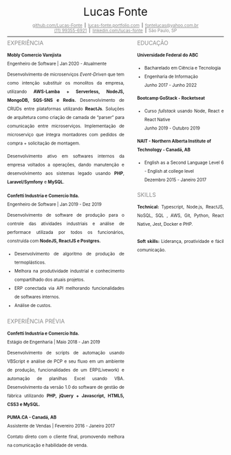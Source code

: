 <div>
    <div
      style="
              display:flex; 
              justify-content: center;
              align-items-center;
              font-size: 26px
      "
    >
      Lucas Fonte
    </div>
    <div
      style="
              margin-top: 10px;
              display:flex; 
              justify-content: center;
              align-items-center;
              font-size: 10px
      "
    >
      <a
        href="https://github.com/Lucas-Fonte"
        style="
          color: #878787;
          margin-left: 5px;
          margin-right: 5px;
          text-decoration: underline;
        "
      >
        github.com/Lucas-Fonte
      </a>
      <span> | </span>
      <a
        href="https://mockv2-lucasfonte.netlify.app/"
        style="
          color: #878787;
          margin-left: 5px;
          margin-right: 5px;
          text-decoration: underline;
        "
      >
        lucas-fonte.portfolio.com
      </a>
      <span> | </span>
      <a
        href="mailto:fontelucas@yahoo.com.br"
        style="
          color: #878787;
          margin-left: 5px;
          margin-right: 5px;
          text-decoration: underline;
        "
      >
        fontelucas@yahoo.com.br
      </a>
    </div>
    <div
      style="
              display:flex; 
              justify-content: center;
              align-items-center;
              font-size: 10px
      "
    >
      <a
        href="https://wa.me/5511993556921"
        style="color: #878787; margin-left: 5px; margin-right: 5px"
      >
        (11) 99355-6921
      </a>
      <span> | </span>
      <a
        href="https://www.linkedin.com/in/lucas-fonte-02b03a164/"
        style="
          color: #878787;
          margin-left: 5px;
          margin-right: 5px;
          text-decoration: underline;
        "
      >
        linkedin.com/lucas-fonte
      </a>
      <span> | </span>
      <span style="color: #878787; margin-left: 5px; margin-right: 5px">
        São Paulo, SP
      </span>
    </div>
  </div>
  <hr style="height: 0.5px; margin-top: 8px" />
  <div class="content" style="margin-top: -8px; display: flex; width: 100%">
    <div style="width: 60%; display: flex; flex-direction: column">
      <span style="color: #878787; font-size: 13px; text-align: left">
        EXPERIÊNCIA
      </span>
      <div
        class="block-content"
        style="
          display: flex;
          flex-direction: column;
          font-size: 10px;
          line-height: 20px;
          margin-top: 10px;
          padding-right: 30px;
        "
      >
        <strong>Mobly Comercio Varejista</strong>
        <text style="text-align: justify">
          Engenheiro de Software | Jan 2020 - Atualmente
          <p style="margin-top: 5px">
            Desenvolvimento de microserviços <i>Event-Driven</i> que tem como
            intenção substituir os monolitos da empresa, utilizando
            <b>AWS-Lamba + Serverless, NodeJS, MongoDB, SQS-SNS e Redis.</b>
            Desenvolvimento de CRUDs entre plataformas utilizando
            <b>ReactJs</b>. Soluções de arquitetura como criação de camada de
            “parser” para comunicação entre microserviços. Implementação de
            microserviço que íntegra montadores com pedidos de compra +
            solicitação de montagem.
          </p>
          <p>
            Desenvolvimento ativo em softwares internos da empresa voltados a
            operações, dando manutenção e desenvolvimento aos sistemas legado
            usando <b>PHP</b>, <b>Laravel/Symfony</b> e <b>MySQL</b>.
          </p>
        </text>
      </div>
    </div>
    <div style="width: 40%; display: flex; flex-direction: column">
      <span style="color: #878787; font-size: 13px; text-align: left">
          EDUCAÇÃO
      </span>
      <div
        class="block-content"
        style="
          display: flex;
          flex-direction: column;
          font-size: 10px;
          line-height: 20px;
          margin-top: 10px;
        "
      >
        <strong>Universidade Federal do ABC</strong>
        <text style="text-align: justify">
              <ul>
                  <li>Bacharelado em Ciência e Tecnologia</li>
                  <li>Engenharia de Informação</li>
                  Junho 2017 - Junho 2022
              </ul>
        </text>
        <strong>Bootcamp GoStack - Rocketseat</strong>
        <text style="text-align: justify">
              <ul>
                  <li>Curso <i>fullstack</i> usando Node, React e React Native</li>
                  Junho 2019 - Outubro 2019
              </ul>
        </text>
        <strong>NAIT - Northern Alberta Institute of Technology - Canadá, AB</strong>
        <text style="text-align: justify">
              <ul>
                  <li>English as a Second Language Level 6 - English at college level</li>
                   Dezembro 2015 - Janeiro 2017
              </ul>
        </text>
      </div>
    </div>
  </div>
  <div class="content" style="margin-top: -8px; display: flex; width: 100%">
    <div style="width: 60%; display: flex; flex-direction: column">
      <div
        class="block-content"
        style="
          display: flex;
          flex-direction: column;
          font-size: 10px;
          line-height: 20px;
          margin-top: 10px;
          padding-right: 30px;
        "
      >
        <strong>Confetti Industria e Comercio ltda.</strong>
        <text style="text-align: justify">
          Engenheiro de Software | Jan 2019 - Dez 2019
          <p style="margin-top: 5px">
              Desenvolvimento de software de produção para o controle 
              das atividades industriais e análise de performace 
              utilizada por todos os funcionários, construída com  		 	
              <b>NodeJS, ReactJS e Postgres.</b>
              <ul>
                  <li>Desenvolvimento de algoritmo de produção de termoplásticos.</li>
                  <li>Melhora na produtividade industrial e conhecimento 	
              compartilhado dos atuais projetos.</li>
                  <li>ERP conectada via API melhorando funcionalidades   	
              de softwares internos.</li>
                  <li>Análise de custos.</li>	 			
              </ul>					
          </p>
        </text>
      </div>
    </div>
    <div style="width: 40%; display: flex; flex-direction: column">
      <span style="color: #878787; font-size: 13px; text-align: left; margin-top: 10px;">
          SKILLS
      </span>
      <div
        class="block-content"
        style="
          display: flex;
          flex-direction: column;
          font-size: 10px;
          line-height: 20px;
          margin-top: 10px;
        "
      >
        <text style="text-align: justify">
          <b>Technical:</b> Typescript, Node.js, ReactJS, NoSQL, SQL , AWS, Git,  Python, React Native, Jest, Docker e PHP.
        </text>
        <br />
        <text style="text-align: justify">
          <b>Soft skills:</b>  Liderança, proatividade e fácil comunicação.
        </text>
      </div>
    </div>
  </div>
  
  <br />
  <div class="content" style="margin-top: -8px; display: flex; width: 100%">
    <div style="width: 60%; display: flex; flex-direction: column;">
      <span style="color: #878787; font-size: 13px; text-align: left">
          EXPERIÊNCIA PRÉVIA
      </span>
      <div
        class="block-content"
        style="
          display: flex;
          flex-direction: column;
          font-size: 10px;
          line-height: 20px;
          margin-top: 10px;
          padding-right: 30px;
        "
      >
        <strong>Confetti Industria e Comercio ltda.</strong>
        <text style="text-align: justify">
          Estágio de Engenharia | Maio 2018 - Jan 2019
          <p style="margin-top: 5px">
              Desenvolvimento de scripts de automação usando
              VBScript e análise de PCP e seu fluxo em um ambiente 
              de produção, funcionalidades de um ERP(Livework)  				
              e automação de planilhas Excel usando VBA. 
              Desenvolvimento da versão 1.0 do software de gestão
              de fábrica utilizando <b>PHP, jQuery + Javascript, HTML5, 
              CSS3 e MySQL.</b>	
          </p>
        </text>
        <strong>PUMA.CA - Canadá, AB</strong>
        <text style="text-align: justify">
          Assistente de Vendas | Fevereiro 2016 - Janeiro 2017
          <p style="margin-top: 5px">			
              Contato direto com o cliente final, promovendo melhora 
              na comunicação e habilidade de venda.
          </p>
        </text>
      </div>
    </div>
  </div>
